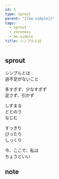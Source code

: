 ```yaml
---
id: 1
type: sprout
parent: "[[be-simple]]"
tags:
  - sprout
  - zeroness
  - be-simple
title: シンプルとは
---
```

## sprout

シンプルとは  
過不足がないこと  

多すぎず、少なすぎず  
足さず、引かず  

しずまる  
ととのう  
なじむ  

すっきり  
ぴったり  
しっくり  

今、ここで、私は  
ちょうどいい  
## note

